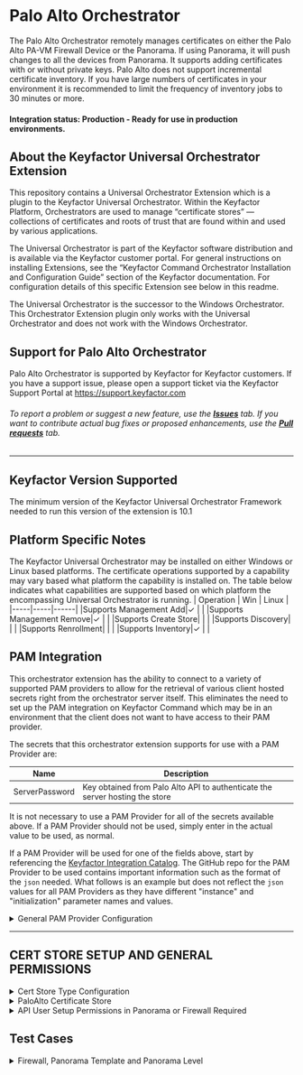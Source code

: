 # Palo Alto Orchestrator

The Palo Alto Orchestrator remotely manages certificates on either the Palo Alto PA-VM Firewall Device or the Panorama.  If using Panorama, it will push changes to all the devices from Panorama.  It supports adding certificates with or without private keys.  Palo Alto does not support incremental certificate inventory. If you have large numbers of certificates in your environment it is recommended to limit the frequency of inventory jobs to 30 minutes or more.

#### Integration status: Production - Ready for use in production environments.


## About the Keyfactor Universal Orchestrator Extension

This repository contains a Universal Orchestrator Extension which is a plugin to the Keyfactor Universal Orchestrator. Within the Keyfactor Platform, Orchestrators are used to manage “certificate stores” &mdash; collections of certificates and roots of trust that are found within and used by various applications.

The Universal Orchestrator is part of the Keyfactor software distribution and is available via the Keyfactor customer portal. For general instructions on installing Extensions, see the “Keyfactor Command Orchestrator Installation and Configuration Guide” section of the Keyfactor documentation. For configuration details of this specific Extension see below in this readme.

The Universal Orchestrator is the successor to the Windows Orchestrator. This Orchestrator Extension plugin only works with the Universal Orchestrator and does not work with the Windows Orchestrator.


## Support for Palo Alto Orchestrator

Palo Alto Orchestrator is supported by Keyfactor for Keyfactor customers. If you have a support issue, please open a support ticket via the Keyfactor Support Portal at https://support.keyfactor.com

###### To report a problem or suggest a new feature, use the **[Issues](../../issues)** tab. If you want to contribute actual bug fixes or proposed enhancements, use the **[Pull requests](../../pulls)** tab.


---




## Keyfactor Version Supported

The minimum version of the Keyfactor Universal Orchestrator Framework needed to run this version of the extension is 10.1

## Platform Specific Notes

The Keyfactor Universal Orchestrator may be installed on either Windows or Linux based platforms. The certificate operations supported by a capability may vary based what platform the capability is installed on. The table below indicates what capabilities are supported based on which platform the encompassing Universal Orchestrator is running.
| Operation | Win | Linux |
|-----|-----|------|
|Supports Management Add|&check; |  |
|Supports Management Remove|&check; |  |
|Supports Create Store|  |  |
|Supports Discovery|  |  |
|Supports Renrollment|  |  |
|Supports Inventory|&check; |  |


## PAM Integration

This orchestrator extension has the ability to connect to a variety of supported PAM providers to allow for the retrieval of various client hosted secrets right from the orchestrator server itself.  This eliminates the need to set up the PAM integration on Keyfactor Command which may be in an environment that the client does not want to have access to their PAM provider.

The secrets that this orchestrator extension supports for use with a PAM Provider are:

|Name|Description|
|----|-----------|
|ServerPassword|Key obtained from Palo Alto API to authenticate the server hosting the store|


It is not necessary to use a PAM Provider for all of the secrets available above. If a PAM Provider should not be used, simply enter in the actual value to be used, as normal.

If a PAM Provider will be used for one of the fields above, start by referencing the [Keyfactor Integration Catalog](https://keyfactor.github.io/integrations-catalog/content/pam). The GitHub repo for the PAM Provider to be used contains important information such as the format of the `json` needed. What follows is an example but does not reflect the `json` values for all PAM Providers as they have different "instance" and "initialization" parameter names and values.

<details><summary>General PAM Provider Configuration</summary>
<p>



### Example PAM Provider Setup

To use a PAM Provider to resolve a field, in this example the __Server Password__ will be resolved by the `Hashicorp-Vault` provider, first install the PAM Provider extension from the [Keyfactor Integration Catalog](https://keyfactor.github.io/integrations-catalog/content/pam) on the Universal Orchestrator.

Next, complete configuration of the PAM Provider on the UO by editing the `manifest.json` of the __PAM Provider__ (e.g. located at extensions/Hashicorp-Vault/manifest.json). The "initialization" parameters need to be entered here:

~~~ json
  "Keyfactor:PAMProviders:Hashicorp-Vault:InitializationInfo": {
    "Host": "http://127.0.0.1:8200",
    "Path": "v1/secret/data",
    "Token": "xxxxxx"
  }
~~~

After these values are entered, the Orchestrator needs to be restarted to pick up the configuration. Now the PAM Provider can be used on other Orchestrator Extensions.

### Use the PAM Provider
With the PAM Provider configured as an extenion on the UO, a `json` object can be passed instead of an actual value to resolve the field with a PAM Provider. Consult the [Keyfactor Integration Catalog](https://keyfactor.github.io/integrations-catalog/content/pam) for the specific format of the `json` object.

To have the __Server Password__ field resolved by the `Hashicorp-Vault` provider, the corresponding `json` object from the `Hashicorp-Vault` extension needs to be copied and filed in with the correct information:

~~~ json
{"Secret":"my-kv-secret","Key":"myServerPassword"}
~~~

This text would be entered in as the value for the __Server Password__, instead of entering in the actual password. The Orchestrator will attempt to use the PAM Provider to retrieve the __Server Password__. If PAM should not be used, just directly enter in the value for the field.
</p>
</details> 




---


## CERT STORE SETUP AND GENERAL PERMISSIONS
<details>
	<summary>Cert Store Type Configuration</summary>
	
In Keyfactor Command create a new Certificate Store Type similar to the one below:

#### STORE TYPE CONFIGURATION
SETTING TAB  |  CONFIG ELEMENT	| DESCRIPTION
------|-----------|------------------
Basic |Name	|Descriptive name for the Store Type.  PaloAlto can be used.
Basic |Short Name	|The short name that identifies the registered functionality of the orchestrator. Must be PaloAlto
Basic |Custom Capability|You can leave this unchecked and use the default.
Basic |Job Types	|Inventory, Add, and Remove are the supported job types. 
Basic |Needs Server	|Must be checked
Basic |Blueprint Allowed	|Unchecked
Basic |Requires Store Password	|Determines if a store password is required when configuring an individual store.  This must be unchecked.
Basic |Supports Entry Password	|Determined if an individual entry within a store can have a password.  This must be unchecked.
Advanced |Store Path Type| Determines how the user will enter the store path when setting up the cert store.  Freeform
Advanced |Supports Custom Alias	|Determines if an individual entry within a store can have a custom Alias.  This must be Required
Advanced |Private Key Handling |Determines how the orchestrator deals with private keys.  Optional
Advanced |PFX Password Style |Determines password style for the PFX Password. Default

#### CUSTOM FIELDS FOR STORE TYPE
NAME          |  DISPLAY NAME	| TYPE | DEFAULT VALUE | DEPENDS ON | REQUIRED |DESCRIPTION
--------------|-----------------|-------|--------------|-------------|---------|--------------
ServerUsername|Server Username  |Secret |              |Unchecked    |Yes       |Palo Alto Api User Name
ServerPassword|Server Password  |Secret |              |Unchecked    |Yes       |Palo Alto Api Password
ServerUseSsl  |Use SSL          |Bool   |True          |Unchecked    |Yes       |Requires SSL Connection
DeviceGroup   |Device Group     |String |              |Unchecked    |No        |Device Group on Panorama that changes will be pushed to.

#### ENTRY PARAMETERS FOR STORE TYPE
The entry parameters for this version have been eliminated.  It will not longer support new bindings but will just update existing bindings when the certificate is replaced.

</details>

<details>
<summary>PaloAlto Certificate Store</summary>
In Keyfactor Command, navigate to Certificate Stores from the Locations Menu.  Click the Add button to create a new Certificate Store using the settings defined below.

#### STORE CONFIGURATION 
CONFIG ELEMENT	|DESCRIPTION
----------------|---------------
Category	|The type of certificate store to be configured. Select category based on the display name configured above "PaloAlto".
Container	|This is a logical grouping of like stores. This configuration is optional and does not impact the functionality of the store.
Client Machine	|The hostname of the Panorama or Firewall.  Sample is "palourl.cloudapp.azure.com".
Store Path	| **Panorama Level Certs:**<br>/config/panorama<br>**Firewall Certs:**<br>/config/shared<br>**Panorama Template Certs:**<br>/config<br>/devices<br>/entry[@name='localhost.localdomain']<br>/template<br>/entry[@name='CertificatesTemplate']<br>/config<br>/shared<br> if using Panorama Templates where 'CertificateTemplate' is the actual name of the template
Orchestrator	|This is the orchestrator server registered with the appropriate capabilities to manage this certificate store type. 
Inventory Schedule	|The interval that the system will use to report on what certificates are currently in the store. 
Use SSL	|This should be checked.
User	|ApiUser Setup for either Panorama or the Firewall Device
Password |Api Password Setup for the user above

</details>

<details>
<summary>API User Setup Permissions in Panorama or Firewall Required</summary>

Tab          |  Security Items	
--------------|--------------------------
Xml Api       |Report,Log,Configuration,Operational Requests,Commit,Export,Import
Rest Api      |Objects/Devices,Panorama/Scheduled Config Push,Panorama/Templates,Panorama/Template Stacks,Panorama/Device Groups,System/Configuration,Plugins/Plugins
*** 

</details>

## Test Cases
<details>
<summary>Firewall, Panorama Template and Panorama Level</summary>

Case Number|Case Name|Store Path|Enrollment Params|Expected Results|Passed|Screenshots
-------|----------|------------------|--------------------|----------------------------|----|--------
TC1|Firewall Enroll No Bindings|/config/shared|**Alias**:<br>www.certandchain.com<br>**Overwrite**:<br>false|Cert and Chain Installed on Firewall|True|![](images/TC1.gif)
TC2|Firewall Replace No Bindings|/config/shared|**Alias**:<br>www.certandchain.com<br>**Overwrite**:<br>true|Cert and Chain Installed on Firewall|True|![](images/TC2.gif)
TC3|Firewall Remove Bound Certificate|/config/shared|**Alias**:<br>0.13757535891685202<br>**Overwrite**:<br>false|Cert will **not** be removed because bound|True|![](images/TC3.gif)
TC4|Firewall Enroll Bindings|/config/shared|**Alias**:0.13757535891685202<br>**Overwrite**:<br>false|Will not replace cert since Overwrite=false|True|![](images/TC4.gif)
TC5|Firewall Replace Bound Certificate|/config/shared|**Alias**:0.13757535891685202<br>**Overwrite**:<br>true|Will replace cert bindings get automatically updated since Overwrite=true|True|![](images/TC5.gif)
TC6|Firewall Inventory|/config/shared|N/A|Inventory will finish and certs from shared location inventoried.|True|![](images/TC6.gif)
TC7|Firewall Inventory With Virtual System|/config/devices/entry[@name='localhost.localdomain']/vsys/entry[@name='vsys1']|N/A|Will Inventory all certificates from vsys1 on firewall|True|![](images/TC7.gif)
TC8|Firewall Enroll cert and chain to Virtual System|/config/devices/entry[@name='localhost.localdomain']/vsys/entry[@name='vsys1']|**Alias**:<br>www.ejbcacertandchain.com|Cert is installed along with chain.|True|![](images/TC8.gif)
TC9|Firewall Remove unbound cert from Virtual System|/config/devices/entry[@name='localhost.localdomain']/vsys/entry[@name='vsys1']|N/A|Will remove cert from test case 8 from Firewall Virtual System|True|![](images/TC9.gif)
TC10|Firewall Remove bound cert from Virtual System|/config/devices/entry[@name='localhost.localdomain']/vsys/entry[@name='vsys1']|**Alias**:<br>0.8168##|Cert will not be removed because it is bound.|True|![](images/TC10.gif)
TC11|Firewall Replace without Overwrite on Virtual System|/config/devices/entry[@name='localhost.localdomain']/vsys/entry[@name='vsys1']|**Alias**:<br>0.8168##<br>**Overwrite**:<br>true|User is warned Overwrite needs checked.|True|![](images/TC11.gif)
TC12|Firewall Renew cert on Shared and Virtual System|/config/devices/entry[@name='localhost.localdomain']/vsys/entry[@name='vsys1'] and /config/shared|**Alias**:<br>www.renewtester.com|Cert renewed on vsys and shared locations|True|![](images/TC12.gif)
TC13|Firewall Replace bound cert on Virtual System|/config/devices/entry[@name='localhost.localdomain']/vsys/entry[@name='vsys1']|**Alias**:<br>0.8168##<br>**Overwrite**:<br>true|Cert will be replaced and binding updated on vsys.|True|![](images/TC13.gif)
TC14|Panorama Template Enroll Certificate|/config/devices/entry[@name='localhost.localdomain']/template/entry[@name='CertificatesTemplate']/config/shared|**Alias**:<br>www.pantemptc1.com|Certificate is enrolled to shared location for template|True|![](images/TC14.gif)
TC15|Panorama Template Replace Certificate|/config/devices/entry[@name='localhost.localdomain']/template/entry[@name='CertificatesTemplate']/config/shared|**Alias**:<br>www.pantemptc1.com<br>**Overwrite**:<br>true|Certificate is replaced in shared location for template|True|![](images/TC15.gif)
TC16|Panorama Template Remove unbound Certificate|/config/devices/entry[@name='localhost.localdomain']/template/entry[@name='CertificatesTemplate']/config/shared|**Alias**:<br>www.pantemptc1.com|Certificate is removed from shared location for template|True|![](images/TC16.gif)
TC17|Panorama Template Replace bound Certificate|/config/devices/entry[@name='localhost.localdomain']/template/entry[@name='CertificatesTemplate']/config/shared|**Alias**:<br>LongNameTest<br>**Overwrite**:<br>true|Certificate is replaced, binding updated in shared location for template|True|![](images/TC17.gif)
TC18|Panorama Template Remove bound Certificate|/config/devices/entry[@name='localhost.localdomain']/template/entry[@name='CertificatesTemplate']/config/shared|**Alias**:<br>LongNameTest|Certificate is not removed because it is bound|True|![](images/TC18.gif)
TC19|Panorama Template Shared Inventory|/config/devices/entry[@name='localhost.localdomain']/template/entry[@name='CertificatesTemplate']/config/shared|N/A|Certificates are inventoried from this location|True|![](images/TC19.gif)
TC20|Panorama Template Virtual System Inventory|/config/devices/entry/template/entry[@name='CertificatesTemplate']/config/devices/entry/vsys/entry[@name='vsys2']|N/A|Certificates are inventoried from this template vsys location|True|![](images/TC20.gif)
TC21|Panorama Template Virtual System Enroll Certificate|/config/devices/entry/template/entry[@name='CertificatesTemplate']/config/devices/entry/vsys/entry[@name='vsys2']|**Alias**:<br>www.vsys2enroll.com|Certificate is enrolled to vsys2 location for template|True|![](images/TC21.gif)
TC22|Panorama Template Virtual System Replace unbound Certificate|/config/devices/entry/template/entry[@name='CertificatesTemplate']/config/devices/entry/vsys/entry[@name='vsys2']|**Alias**:<br>www.vsys2enroll.com|Certificate is replaced in vsys2 location for template|True|![](images/TC22.gif)
TC23|Panorama Template Virtual System Remove unbound Certificate|/config/devices/entry/template/entry[@name='CertificatesTemplate']/config/devices/entry/vsys/entry[@name='vsys2']|**Alias**:<br>www.vsys2enroll.com|Certificate is removed in vsys2 location for template|True|![](images/TC23.gif)
TC24|Panorama Template Virtual System Renew bound Certificate|/config/devices/entry/template/entry[@name='CertificatesTemplate']/config/devices/entry/vsys/entry[@name='vsys2']|**Alias**:<br>www.vsys2enroll.com|Certificate is renewed, binding updated in vsys2 location for template|True|![](images/TC24.gif)
TC25|Panorama Level Inventory|/config/panorama|N/A|Certificates are inventoried from this location|True|![](images/TC25.gif)
TC26|Panorama Level Enroll Cert and Chain|/config/panorama|**Alias**:<br>www.panlevelcertandchain.com|Panorama Level Install Cert and Chain|True|![](images/TC26.gif)
TC27|Panorama Level Enroll Cert overwrite warning|/config/panorama|**Alias**:<br>www.panlevelcertandchain.com<br>**Overwrite**:<br>false|Cert is not installed warned Overwrite is needed|True|![](images/TC27.gif)
TC28|Panorama Level Replace Cert|/config/panorama|**Alias**:<br>www.panlevelcertandchain.com<br>**Overwrite**:<br>true|Cert is replaced because Overwrite was used|True|![](images/TC28.gif)
TC29|Panorama Level Remove  unbound Cert|/config/panorama|N/A|Cert is removed because not bound|True|![](images/TC28.gif)
TC30|Panorama Level Replace bound Cert|/config/panorama|**Alias**:<br>PanoramaNoPK<br>**Overwrite**:<br>true|Cert is replaced, binding updated|True|![](images/TC30.gif)
TC31|Firewall previous version cert store settings|/config/shared|**Alias**:<br>www.extraparams.com<br>**Overwrite**:<br>false|Cert is still installed because it ignores extra params|True|![](images/TC31.gif)
</details>


